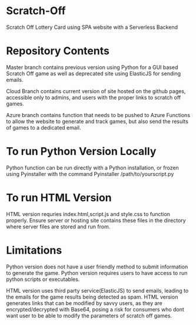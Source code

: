 # Scratch-Off
Scratch Off Lottery Card using SPA website with a Serverless Backend

# Repository Contents
Master branch contains previous version using Python for a GUI based Scratch Off game as well as deprecated site using ElasticJS for sending emails.

Cloud Branch contains current version of site hosted on the github pages, accessible only to admins, and users with the proper links to scratch off games.

Azure branch contains function that needs to be pushed to Azure Functions to allow the website to generate and track
games, but also send the results of games to a dedicated email.

# To run Python Version Locally
Python function can be run directly with a Python installation, or frozen using Pyinstaller with the command
Pyinstaller /path/to/yourscript.py

# To run HTML Version
HTML version requries index.html,script.js and style.css to function properly. Ensure server or hosting site
contains these files in the directory where server files are stored and run from.

# Limitations
Python version does not have a user friendly method to submit information to generate the game.
Python version requires users to have access to run python scripts or executables.

HTML version uses third party service(ElasticJS) to send emails, leading to the emails for the game results
being detected as spam.
HTML version generates links that can be modified by savvy users, as they are encrypted/decrypted with Base64,
posing a risk for consumers who dont want user to be able to modify the parameters of scratch off games.
